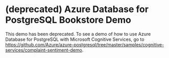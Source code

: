 # (deprecated) Azure Database for PostgreSQL Bookstore Demo
This demo has been deprecated. To see a demo of how to use Azure Database for PostgreSQL with Microsoft Cognitive Services, go to https://github.com/Azure/azure-postgresql/tree/master/samples/cognitive-services/complaint-sentiment-demo. 

